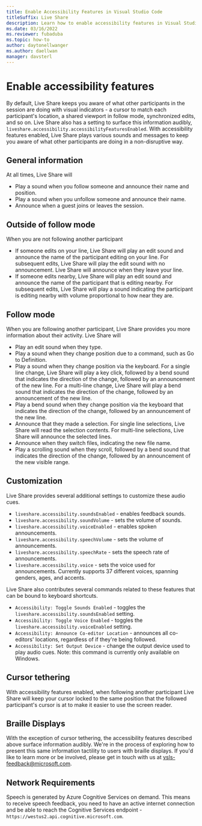 ```yaml
---
title: Enable Accessibility Features in Visual Studio Code
titleSuffix: Live Share
description: Learn how to enable accessibility features in Visual Studio Live Share.
ms.date: 03/16/2022
ms.reviewer: fubaduba
ms.topic: how-to
author: daytonellwanger
ms.author: daellwan
manager: davsterl
---
```


<!--
Copyright © Microsoft Corporation
All rights reserved.
Creative Commons Attribution 4.0 License (International): https://creativecommons.org/licenses/by/4.0/legalcode
-->

# Enable accessibility features

By default, Live Share keeps you aware of what other participants in the session are doing with visual indicators - a cursor to match each participant's location, a shared viewport in follow mode, synchronized edits, and so on. Live Share also has a setting to surface this information audibly, `liveshare.accessibility.accessibilityFeaturesEnabled`. With accessibility features enabled, Live Share plays various sounds and messages to keep you aware of what other participants are doing in a non-disruptive way.

## General information

At all times, Live Share will

- Play a sound when you follow someone and announce their name and position.
- Play a sound when you unfollow someone and announce their name.
- Announce when a guest joins or leaves the session.

## Outside of follow mode

When you are not following another participant

- If someone edits on your line, Live Share will play an edit sound and announce the name of the participant editing on your line. For subsequent edits, Live Share will play the edit sound with no announcement. Live Share will announce when they leave your line.
- If someone edits nearby, Live Share will play an edit sound and announce the name of the participant that is editing nearby. For subsequent edits, Live Share will play a sound indicating the participant is editing nearby with volume proportional to how near they are.

## Follow mode

When you are following another participant, Live Share provides you more information about their activity. Live Share will

- Play an edit sound when they type.
- Play a sound when they change position due to a command, such as Go to Definition. 
- Play a sound when they change position via the keyboard. For a single line change, Live Share will play a key click, followed by a bend sound that indicates the direction of the change, followed by an announcement of the new line. For a multi-line change, Live Share will play a bend sound that indicates the direction of the change, followed by an announcement of the new line.
- Play a bend sound when they change position via the keyboard that indicates the direction of the change, followed by an announcement of the new line.
- Announce that they made a selection. For single line selections, Live Share will read the selection contents. For multi-line selections, Live Share will announce the selected lines.
- Announce when they switch files, indicating the new file name.
- Play a scrolling sound when they scroll, followed by a bend sound that indicates the direction of the change, followed by an announcement of the new visible range.

## Customization

Live Share provides several additional settings to customize these audio cues.

- `liveshare.accessibility.soundsEnabled` - enables feedback sounds.
- `liveshare.accessibility.soundVolume` - sets the volume of sounds.
- `liveshare.accessibility.voiceEnabled` - enables spoken announcements.
- `liveshare.accessibility.speechVolume` - sets the volume of announcements.
- `liveshare.accessibility.speechRate` - sets the speech rate of announcements.
- `liveshare.accessibility.voice` - sets the voice used for announcements. Currently supports 37 different voices, spanning genders, ages, and accents.

Live Share also contributes several commands related to these features that can be bound to keyboard shortcuts.

- `Accessibility: Toggle Sounds Enabled` - toggles the `liveshare.accessibility.soundsEnabled` setting.
- `Accessibility: Toggle Voice Enabled` - toggles the `liveshare.accessibility.voiceEnabled` setting.
- `Accessibility: Announce Co-editor Location` - announces all co-editors' locations, regardless of if they're being followed.
- `Accessibility: Set Output Device` - change the output device used to play audio cues. Note: this command is currently only available on Windows.

## Cursor tethering

With accessibility features enabled, when following another participant Live Share will keep your cursor locked to the same position that the followed participant's cursor is at to make it easier to use the screen reader.

## Braille Displays

With the exception of cursor tethering, the accessibility features described above surface information audibly. We're in the process of exploring how to present this same information tactility to users with braille displays. If you'd like to learn more or be involved, please get in touch with us at vsls-feedback@microsoft.com.

## Network Requirements

Speech is generated by Azure Cognitive Services on demand. This means to receive speech feedback, you need to have an active internet connection and be able to reach the Cognitive Services endpoint - `https://westus2.api.cognitive.microsoft.com`.